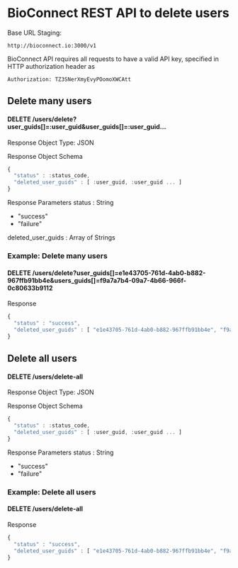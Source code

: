# BioConnect REST API to delete users

Base URL Staging: 
```
http://bioconnect.io:3000/v1
```

BioConnect API requires all requests to have a valid API key, specified in HTTP authorization header as
```
Authorization: TZ3SNerXmyEvyPOomoXWCAtt
```

## Delete many users
#### DELETE /users/delete?user_guids[]=:user_guid&user_guids[]=:user_guid...

Response Object Type: JSON

Response Object Schema
```javascript
{
  "status" : :status_code,
  "deleted_user_guids" : [ :user_guid, :user_guid ... ]
}
```

Response Parameters 
status : String 
- "success"
- "failure"

deleted_user_guids : Array of Strings

### Example: Delete many users
#### DELETE /users/delete?user_guids[]=e1e43705-761d-4ab0-b882-967ffb91bb4e&users_guids[]=f9a7a7b4-09a7-4b66-966f-0c80633b9112
Response
```javascript
{
  "status" : "success",
  "deleted_user_guids" : [ "e1e43705-761d-4ab0-b882-967ffb91bb4e", "f9a7a7b4-09a7-4b66-966f-0c80633b9112" ]
}
```

## Delete all users
#### DELETE /users/delete-all
Response Object Type: JSON

Response Object Schema
```javascript
{
  "status" : :status_code,
  "deleted_user_guids" : [ :user_guid, :user_guid ... ]
}
```

Response Parameters
status : String
- "success"
- "failure"

### Example: Delete all users
#### DELETE /users/delete-all
Response
```javascript
{
  "status" : "success",
  "deleted_user_guids" : [ "e1e43705-761d-4ab0-b882-967ffb91bb4e", "f9a7a7b4-09a7-4b66-966f-0c80633b9112" ... ]
}
```
